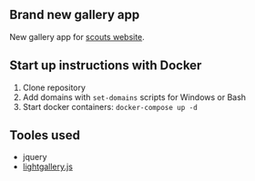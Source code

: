 ## Brand new gallery app

New gallery app for [scouts website](https://112pramen.org).

## Start up instructions with Docker

1. Clone repository
2. Add domains with `set-domains` scripts for Windows or Bash
3. Start docker containers: `docker-compose up -d`


## Tooles used
- jquery
- [lightgallery.js](https://github.com/sachinchoolur/lightgallery.js/)
